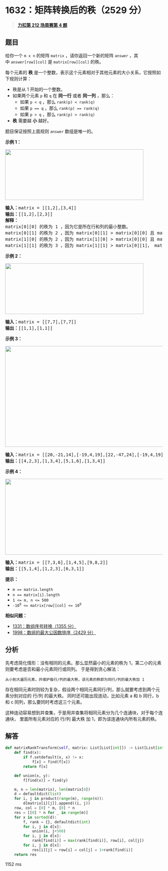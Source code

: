 # 1632：矩阵转换后的秩（2529 分）


> <u>**[力扣第 212 场周赛第 4 题](https://leetcode.cn/problems/rank-transform-of-a-matrix/)**</u>

## 题目

<p>给你一个 <code>m x n</code> 的矩阵 <code>matrix</code> ，请你返回一个新的矩阵<em> </em><code>answer</code> ，其中<em> </em><code>answer[row][col]</code> 是 <code>matrix[row][col]</code> 的秩。</p>

<p>每个元素的 <b>秩</b> 是一个整数，表示这个元素相对于其他元素的大小关系，它按照如下规则计算：</p>

<ul>
<li>秩是从 1 开始的一个整数。</li>
<li>如果两个元素 <code>p</code> 和 <code>q</code> 在 <strong>同一行</strong> 或者 <strong>同一列</strong> ，那么：
<ul>
<li>如果 <code>p < q</code> ，那么 <code>rank(p) < rank(q)</code></li>
<li>如果 <code>p == q</code> ，那么 <code>rank(p) == rank(q)</code></li>
<li>如果 <code>p > q</code> ，那么 <code>rank(p) > rank(q)</code></li>
</ul>
</li>
<li><b>秩</b> 需要越 <strong>小</strong> 越好。</li>
</ul>

<p>题目保证按照上面规则 <code>answer</code> 数组是唯一的。</p>



<p><strong>示例 1：</strong></p>
<img alt="" src="https://assets.leetcode-cn.com/aliyun-lc-upload/uploads/2020/10/25/rank1.jpg" style="width: 442px; height: 162px;" />
<pre>
<b>输入：</b>matrix = [[1,2],[3,4]]
<b>输出：</b>[[1,2],[2,3]]
<strong>解释：</strong>
matrix[0][0] 的秩为 1 ，因为它是所在行和列的最小整数。
matrix[0][1] 的秩为 2 ，因为 matrix[0][1] > matrix[0][0] 且 matrix[0][0] 的秩为 1 。
matrix[1][0] 的秩为 2 ，因为 matrix[1][0] > matrix[0][0] 且 matrix[0][0] 的秩为 1 。
matrix[1][1] 的秩为 3 ，因为 matrix[1][1] > matrix[0][1]， matrix[1][1] > matrix[1][0] 且 matrix[0][1] 和 matrix[1][0] 的秩都为 2 。
</pre>

<p><strong>示例 2：</strong></p>
<img alt="" src="https://assets.leetcode-cn.com/aliyun-lc-upload/uploads/2020/10/25/rank2.jpg" style="width: 442px; height: 162px;" />
<pre>
<b>输入：</b>matrix = [[7,7],[7,7]]
<b>输出：</b>[[1,1],[1,1]]
</pre>

<p><strong>示例 3：</strong></p>
<img alt="" src="https://assets.leetcode-cn.com/aliyun-lc-upload/uploads/2020/10/25/rank3.jpg" style="width: 601px; height: 322px;" />
<pre>
<b>输入：</b>matrix = [[20,-21,14],[-19,4,19],[22,-47,24],[-19,4,19]]
<b>输出：</b>[[4,2,3],[1,3,4],[5,1,6],[1,3,4]]
</pre>

<p><strong>示例 4：</strong></p>
<img alt="" src="https://assets.leetcode-cn.com/aliyun-lc-upload/uploads/2020/10/25/rank4.jpg" style="width: 601px; height: 242px;" />
<pre>
<b>输入：</b>matrix = [[7,3,6],[1,4,5],[9,8,2]]
<b>输出：</b>[[5,1,4],[1,2,3],[6,3,1]]
</pre>



<p><strong>提示：</strong></p>

<ul>
<li><code>m == matrix.length</code></li>
<li><code>n == matrix[i].length</code></li>
<li><code>1 <= m, n <= 500</code></li>
<li><code>-10<sup>9</sup> <= matrix[row][col] <= 10<sup>9</sup></code></li>
</ul>


**相似问题：**
- [1331：数组序号转换（1355 分）](/leetcode/1331)
- [1998：数组的最大公因数排序（2429 分）](/leetcode/1998)


## 分析

先考虑简化情形：没有相同的元素。那么显然最小的元素的秩为 1，第二小的元素则要考虑是否和最小元素同行或同列。
于是得到贪心解法：

    从小到大遍历元素，并维护每行/列的最大秩，该元素的秩即为同行/列的最大秩加 1

存在相同元素时则较为复杂，假设两个相同元素同行/列，那么就要考虑到两个元素分别对应的 行/列 的最大秩。
同时还可能出现连动，比如元素 a 和 b 同行，b 和 c 同列，那么要同时考虑这三个元素。

这种连动容易想到并查集，于是用并查集将相同元素分为几个连通块，对于每个连通块，
里面所有元素对应的 行/列 最大秩 加 1，即为该连通块内所有元素的秩。

## 解答


```python
def matrixRankTransform(self, matrix: List[List[int]]) -> List[List[int]]:
    def find(x):
        if f.setdefault(x, x) != x:
            f[x] = find(f[x])
        return f[x]

    def union(x, y):
        f[find(x)] = find(y)

    m, n = len(matrix), len(matrix[0])
    d = defaultdict(list)
    for i, j in product(range(m), range(n)):
        d[matrix[i][j]].append((i, j))
    row, col = [0] * m, [0] * n
    res = [[0] * n for _ in range(m)]
    for x in sorted(d):
        f, rank = {}, defaultdict(int)
        for i, j in d[x]:
            union(i, j+500)
        for i, j in d[x]:
            rank[find(i)] = max(rank[find(i)], row[i], col[j])
        for i, j in d[x]:
            res[i][j] = row[i] = col[j] = 1+rank[find(i)]
    return res
```
1152 ms


